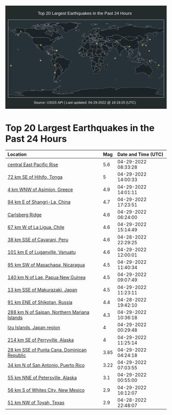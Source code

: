 ![Map](./map.png)

# Top 20 Largest Earthquakes in the Past 24 Hours

| Location | Mag | Date and Time (UTC) |
|:---|:---|:---|
| [central East Pacific Rise](https://earthquake.usgs.gov/earthquakes/eventpage/us7000h5t8) | 5.6 | 04-29-2022 08:33:28 |
| [72 km SE of Hihifo, Tonga](https://earthquake.usgs.gov/earthquakes/eventpage/us7000h5ug) | 5 | 04-29-2022 14:00:33 |
| [4 km WNW of Asímion, Greece](https://earthquake.usgs.gov/earthquakes/eventpage/us7000h5uf) | 4.9 | 04-29-2022 14:01:11 |
| [94 km E of Shangri-La, China](https://earthquake.usgs.gov/earthquakes/eventpage/us7000h5vh) | 4.7 | 04-29-2022 17:23:51 |
| [Carlsberg Ridge](https://earthquake.usgs.gov/earthquakes/eventpage/us7000h5sq) | 4.6 | 04-29-2022 06:24:00 |
| [67 km W of La Ligua, Chile](https://earthquake.usgs.gov/earthquakes/eventpage/us7000h5uu) | 4.6 | 04-29-2022 15:14:49 |
| [38 km SSE of Cayarani, Peru](https://earthquake.usgs.gov/earthquakes/eventpage/us7000h5r1) | 4.6 | 04-28-2022 22:29:25 |
| [101 km E of Luganville, Vanuatu](https://earthquake.usgs.gov/earthquakes/eventpage/us7000h5u1) | 4.6 | 04-29-2022 12:00:01 |
| [95 km SW of Masachapa, Nicaragua](https://earthquake.usgs.gov/earthquakes/eventpage/us7000h5tw) | 4.5 | 04-29-2022 11:40:34 |
| [140 km N of Lae, Papua New Guinea](https://earthquake.usgs.gov/earthquakes/eventpage/us7000h5tb) | 4.5 | 04-29-2022 09:07:49 |
| [13 km SSE of Makurazaki, Japan](https://earthquake.usgs.gov/earthquakes/eventpage/us7000h5ts) | 4.5 | 04-29-2022 11:23:11 |
| [91 km ENE of Shikotan, Russia](https://earthquake.usgs.gov/earthquakes/eventpage/us7000h5q0) | 4.4 | 04-28-2022 19:42:10 |
| [288 km N of Saipan, Northern Mariana Islands](https://earthquake.usgs.gov/earthquakes/eventpage/us7000h5tq) | 4.3 | 04-29-2022 10:36:18 |
| [Izu Islands, Japan region](https://earthquake.usgs.gov/earthquakes/eventpage/us7000h5rm) | 4 | 04-29-2022 00:29:48 |
| [214 km SE of Perryville, Alaska](https://earthquake.usgs.gov/earthquakes/eventpage/ak0225gzngj1) | 4 | 04-29-2022 11:25:14 |
| [28 km SSE of Punta Cana, Dominican Republic](https://earthquake.usgs.gov/earthquakes/eventpage/pr2022119000) | 3.85 | 04-29-2022 04:24:18 |
| [34 km N of San Antonio, Puerto Rico](https://earthquake.usgs.gov/earthquakes/eventpage/pr71346713) | 3.22 | 04-29-2022 07:03:55 |
| [55 km NNE of Petersville, Alaska](https://earthquake.usgs.gov/earthquakes/eventpage/ak0225gta365) | 3.1 | 04-29-2022 00:55:00 |
| [56 km S of Whites City, New Mexico](https://earthquake.usgs.gov/earthquakes/eventpage/tx2022iivl) | 2.9 | 04-29-2022 16:12:07 |
| [51 km NW of Toyah, Texas](https://earthquake.usgs.gov/earthquakes/eventpage/us7000h5r5) | 2.9 | 04-28-2022 22:48:07 |
